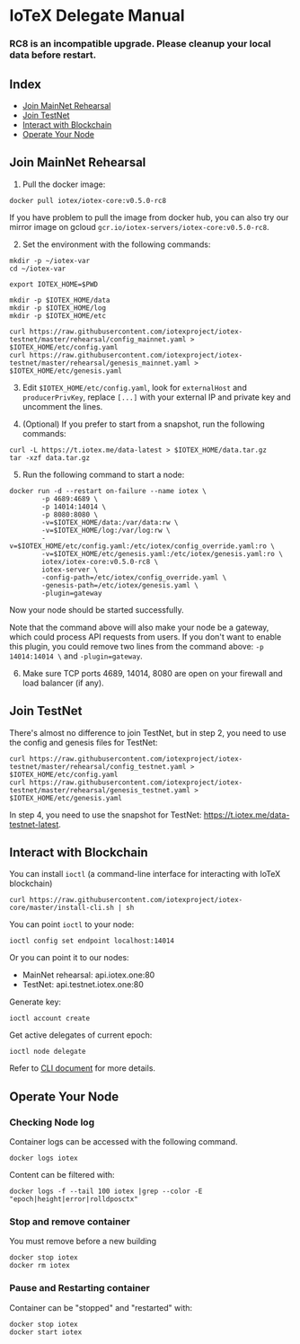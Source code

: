 # IoTeX Delegate Manual

### RC8 is an incompatible upgrade. Please cleanup your local data before restart.

## Index

- [Join MainNet Rehearsal](#mainnet)
- [Join TestNet](#testnet)
- [Interact with Blockchain](#ioctl)
- [Operate Your Node](#ops)

## <a name="mainnet"/>Join MainNet Rehearsal

1. Pull the docker image:

```
docker pull iotex/iotex-core:v0.5.0-rc8
```

If you have problem to pull the image from docker hub, you can also try our mirror image on gcloud
`gcr.io/iotex-servers/iotex-core:v0.5.0-rc8`.

2. Set the environment with the following commands:

```
mkdir -p ~/iotex-var
cd ~/iotex-var

export IOTEX_HOME=$PWD

mkdir -p $IOTEX_HOME/data
mkdir -p $IOTEX_HOME/log
mkdir -p $IOTEX_HOME/etc

curl https://raw.githubusercontent.com/iotexproject/iotex-testnet/master/rehearsal/config_mainnet.yaml > $IOTEX_HOME/etc/config.yaml
curl https://raw.githubusercontent.com/iotexproject/iotex-testnet/master/rehearsal/genesis_mainnet.yaml > $IOTEX_HOME/etc/genesis.yaml
```

3. Edit `$IOTEX_HOME/etc/config.yaml`, look for `externalHost` and `producerPrivKey`, replace `[...]` with your external
IP and private key and uncomment the lines.

4. (Optional) If you prefer to start from a snapshot, run the following commands:

```
curl -L https://t.iotex.me/data-latest > $IOTEX_HOME/data.tar.gz
tar -xzf data.tar.gz
```

5. Run the following command to start a node:

```
docker run -d --restart on-failure --name iotex \
        -p 4689:4689 \
        -p 14014:14014 \
        -p 8080:8080 \
        -v=$IOTEX_HOME/data:/var/data:rw \
        -v=$IOTEX_HOME/log:/var/log:rw \
        -v=$IOTEX_HOME/etc/config.yaml:/etc/iotex/config_override.yaml:ro \
        -v=$IOTEX_HOME/etc/genesis.yaml:/etc/iotex/genesis.yaml:ro \
        iotex/iotex-core:v0.5.0-rc8 \
        iotex-server \
        -config-path=/etc/iotex/config_override.yaml \
        -genesis-path=/etc/iotex/genesis.yaml \
        -plugin=gateway
```

Now your node should be started successfully.

Note that the command above will also make your node be a gateway, which could process API requests from users. If you
don't want to enable this plugin, you could remove two lines from the command above: `-p 14014:14014 \` and
`-plugin=gateway`.

6. Make sure TCP ports 4689, 14014, 8080 are open on your firewall and load balancer (if any).

## <a name="testnet"/>Join TestNet

There's almost no difference to join TestNet, but in step 2, you need to use the config and genesis files for TestNet:

```
curl https://raw.githubusercontent.com/iotexproject/iotex-testnet/master/rehearsal/config_testnet.yaml > $IOTEX_HOME/etc/config.yaml
curl https://raw.githubusercontent.com/iotexproject/iotex-testnet/master/rehearsal/genesis_testnet.yaml > $IOTEX_HOME/etc/genesis.yaml
```

In step 4, you need to use the snapshot for TestNet: https://t.iotex.me/data-testnet-latest.


## <a name="ioctl"/>Interact with Blockchain


You can install `ioctl` (a command-line interface for interacting with IoTeX blockchain)

```
curl https://raw.githubusercontent.com/iotexproject/iotex-core/master/install-cli.sh | sh
```

You can point `ioctl` to your node:

```
ioctl config set endpoint localhost:14014
```

Or you can point it to our nodes:

- MainNet rehearsal: api.iotex.one:80
- TestNet: api.testnet.iotex.one:80

Generate key:
```
ioctl account create
```

Get active delegates of current epoch:
```
ioctl node delegate
```

Refer to [CLI document](https://github.com/iotexproject/iotex-core/blob/master/cli/ioctl/README.md) for more details.

## <a name="ops"/>Operate Your Node

### Checking Node log

Container logs can be accessed with the following command. 

```
docker logs iotex
```

Content can be filtered with:

```
docker logs -f --tail 100 iotex |grep --color -E "epoch|height|error|rolldposctx"
```

### Stop and remove container

You must remove before a new building

```
docker stop iotex
docker rm iotex
```

### Pause and Restarting container

Container can be "stopped" and "restarted" with:

```
docker stop iotex
docker start iotex
```
